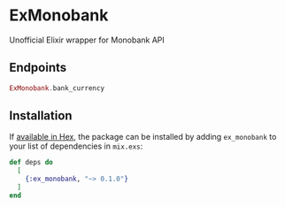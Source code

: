 # ExMonobank

Unofficial Elixir wrapper for Monobank API

## Endpoints

```elixir
ExMonobank.bank_currency
```

## Installation

If [available in Hex](https://hex.pm/docs/publish), the package can be installed
by adding `ex_monobank` to your list of dependencies in `mix.exs`:

```elixir
def deps do
  [
    {:ex_monobank, "~> 0.1.0"}
  ]
end
```
